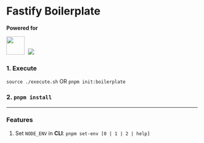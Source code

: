 # Fastify Boilerplate

**Powered for** 

<img src="https://nyc3.digitaloceanspaces.com/itests/uploads/a82f0750-7d73-4f7d-af49-5d62cd6f014d.png" style="margin-right: 5px" width="48">
<img src="https://skillicons.dev/icons?i=ts,prisma,vitest,pnpm">

### 1. Execute
`source ./execute.sh` OR `pnpm init:boilerplate`

### 2. `pnpm install`

---

### Features

1. Set `NODE_ENV` in **CLI**: `pnpm set-env [0 | 1 | 2 | help]`
